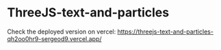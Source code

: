 # ThreeJS-text-and-particles

Check the deployed version on vercel:
https://threejs-text-and-particles-qh2oo0hr9-sergeod9.vercel.app/
